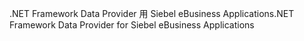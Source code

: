 <span data-ttu-id="3d152-101">.NET Framework Data Provider 用 Siebel eBusiness Applications</span><span class="sxs-lookup"><span data-stu-id="3d152-101">.NET Framework Data Provider for Siebel eBusiness Applications</span></span>